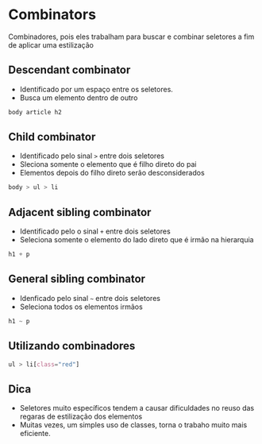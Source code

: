 # Combinators

Combinadores, pois eles trabalham para buscar e combinar seletores a fim de aplicar uma estilização

## Descendant combinator

* Identificado por um espaço entre os seletores.
* Busca um elemento dentro de outro 

```CSS
body article h2
```

## Child combinator

* Identificado pelo sinal `>` entre dois seletores
* Sleciona somente o elemento que é filho direto do pai
* Elementos depois do filho direto serão desconsiderados

```CSS
body > ul > li
```

## Adjacent sibling combinator

* Identificado pelo o sinal `+` entre dois seletores
* Seleciona somente o elemento do lado direto que é irmão na hierarquia

```CSS
h1 + p
```

## General sibling combinator

* Idenficado pelo sinal `~` entre dois seletores
* Seleciona todos os elementos irmãos

```CSS
h1 ~ p
```

## Utilizando combinadores

```CSS
ul > li[class="red"]
```

## Dica

* Seletores muito específicos tendem a causar dificuldades no reuso das regaras de estilização dos elementos
* Muitas vezes, um simples uso de classes, torna o trabaho muito mais eficiente.